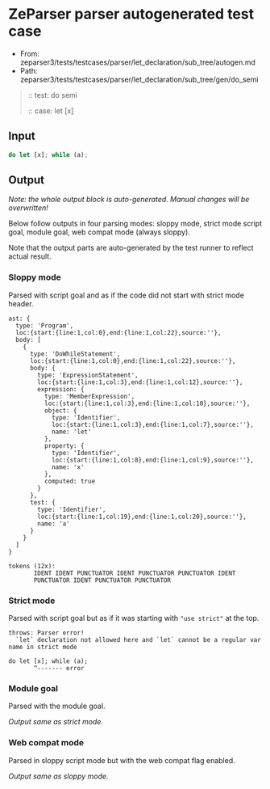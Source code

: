 # ZeParser parser autogenerated test case

- From: zeparser3/tests/testcases/parser/let_declaration/sub_tree/autogen.md
- Path: zeparser3/tests/testcases/parser/let_declaration/sub_tree/gen/do_semi

> :: test: do semi
>
> :: case: let [x]

## Input


`````js
do let [x]; while (a);
`````

## Output

_Note: the whole output block is auto-generated. Manual changes will be overwritten!_

Below follow outputs in four parsing modes: sloppy mode, strict mode script goal, module goal, web compat mode (always sloppy).

Note that the output parts are auto-generated by the test runner to reflect actual result.

### Sloppy mode

Parsed with script goal and as if the code did not start with strict mode header.

`````
ast: {
  type: 'Program',
  loc:{start:{line:1,col:0},end:{line:1,col:22},source:''},
  body: [
    {
      type: 'DoWhileStatement',
      loc:{start:{line:1,col:0},end:{line:1,col:22},source:''},
      body: {
        type: 'ExpressionStatement',
        loc:{start:{line:1,col:3},end:{line:1,col:12},source:''},
        expression: {
          type: 'MemberExpression',
          loc:{start:{line:1,col:3},end:{line:1,col:10},source:''},
          object: {
            type: 'Identifier',
            loc:{start:{line:1,col:3},end:{line:1,col:7},source:''},
            name: 'let'
          },
          property: {
            type: 'Identifier',
            loc:{start:{line:1,col:8},end:{line:1,col:9},source:''},
            name: 'x'
          },
          computed: true
        }
      },
      test: {
        type: 'Identifier',
        loc:{start:{line:1,col:19},end:{line:1,col:20},source:''},
        name: 'a'
      }
    }
  ]
}

tokens (12x):
       IDENT IDENT PUNCTUATOR IDENT PUNCTUATOR PUNCTUATOR IDENT
       PUNCTUATOR IDENT PUNCTUATOR PUNCTUATOR
`````

### Strict mode

Parsed with script goal but as if it was starting with `"use strict"` at the top.

`````
throws: Parser error!
  `let` declaration not allowed here and `let` cannot be a regular var name in strict mode

do let [x]; while (a);
       ^------- error
`````


### Module goal

Parsed with the module goal.

_Output same as strict mode._

### Web compat mode

Parsed in sloppy script mode but with the web compat flag enabled.

_Output same as sloppy mode._
